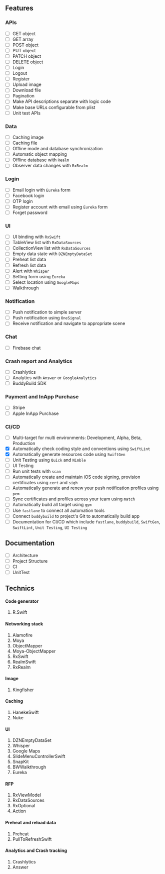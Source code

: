 ## Features

### APIs
* [ ] GET object
* [ ] GET array
* [ ] POST object
* [ ] PUT object
* [ ] PATCH object
* [ ] DELETE object
* [ ] Login
* [ ] Logout
* [ ] Register
* [ ] Upload image
* [ ] Download file
* [ ] Pagination
* [ ] Make API descriptions separate with logic code
* [ ] Make base URLs configurable from plist
* [ ] Unit test APIs

### Data
* [ ] Caching image
* [ ] Caching file
* [ ] Offline mode and database synchronization
* [ ] Automatic object mapping
* [ ] Offline database with `Realm`
* [ ] Observer data changes with `RxRealm`

### Login
* [ ] Email login with `Eureka` form
* [ ] Facebook login
* [ ] OTP login
* [ ] Register account with email using `Eureka` form
* [ ] Forget password

### UI
* [ ] UI binding with `RxSwift`
* [ ] TableView list with `RxDataSources`
* [ ] CollectionView list with `RxDataSources`
* [ ] Empty data state with `DZNEmptyDataSet`
* [ ] Preheat list data
* [ ] Refresh list data
* [ ] Alert with `Whisper`
* [ ] Setting form using `Eureka`
* [ ] Select location using `GoogleMaps`
* [ ] Walkthrough

### Notification
* [ ] Push notification to simple server
* [ ] Push notification using `OneSignal`
* [ ] Receive notification and navigate to appropriate scene

### Chat
* [ ] Firebase chat

### Crash report and Analytics
* [ ] Crashlytics
* [ ] Analytics with `Answer` or `GoogleAnalytics`
* [ ] BuddyBuild SDK

### Payment and InApp Purchase
* [ ] Stripe
* [ ] Apple InApp Purchase

### CI/CD
* [ ] Multi-target for multi environments: Development, Alpha, Beta, Production
* [x] Automatically check coding style and conventions using `SwiftLint`
* [x] Automatically generate resources code using `SwiftGen`
* [ ] Unit Testing using `Quick` and `Nimble`
* [ ] UI Testing
* [ ] Run unit tests with `scan`
* [ ] Automatically create and maintain iOS code signing, provision certificates using `cert` and `sigh`
* [ ] Automatically generate and renew your push notification profiles using `pem`
* [ ] Sync certificates and profiles across your team using `match`
* [ ] Automatically build all target using `gym`
* [ ] Use `fastlane` to connect all automation tools
* [ ] Connect `buddybuild` to project's Git to automatically build app
* [ ] Documentation for CI/CD which include `fastlane`, `buddybuild`, `SwiftGen`, `SwiftLint`, `Unit Testing`, `UI Testing`

## Documentation
* [ ] Architecture
* [ ] Project Structure
* [ ] CI
* [ ] UnitTest

## Technics

#### Code generator
1. R.Swift

#### Networking stack
1. Alamofire
2. Moya
3. ObjectMapper
4. Moya-ObjectMapper
5. RxSwift
6. RealmSwift
7. RxRealm

#### Image
1. Kingfisher

#### Caching
1. HanekeSwift
2. Nuke

#### UI
1. DZNEmptyDataSet
2. Whisper
3. Google Maps
4. SlideMenuControllerSwift
5. SnapKit
6. BWWalkthrough
7. Eureka

#### RFP
1. RxViewModel
2. RxDataSources
3. RxOptional
4. Action

#### Preheat and reload data
1. Preheat
2. PullToRefreshSwift

#### Analytics and Crash tracking
1. Crashlytics
2. Answer
